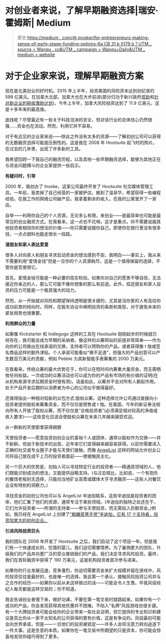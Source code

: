 # 对创业者来说，了解早期融资选择|瑞安·霍姆斯| Medium

> 原文:[https://medium . com/@ invoker/for-entrepreneurs-making-sense-of-early-stage-funding-options-6a CB 31 b 0179 b？UTM _ source = Wanqu . co&UTM _ campaign = Wanqu+Daily&UTM _ medium = website](https://medium.com/@invoker/for-entrepreneurs-making-sense-of-early-stage-funding-options-6acb31b0179b?utm_source=wanqu.co&utm_campaign=Wanqu+Daily&utm_medium=website)



# 对于企业家来说，理解早期融资方案

现在是北美创业的好时机。2015 年上半年，投资美国的风险资本达到创纪录的 598 亿美元。在加拿大北部，加拿大也在大步前进(部分归功于新兴政府[资助](http://www.nrc-cnrc.gc.ca/eng/irap/index.html)和[针对新企业的税收激励计划](http://www.cra-arc.gc.ca/txcrdt/sred-rsde/menu-eng.html))。今年上半年，加拿大风险投资达到了 11.9 亿美元，这是十多年来的最高值。

底线呢？尽管最近有一些关于科技泡沫的言论，但对该行业的总体信心仍然很强……资金也在流动。然而，利用它并不容易。

对于有远见的企业家来说——除此之外没有太多的资源——了解初创公司可以获得的无数融资选择可能是压倒性的。这是我在 2008 年 Hootsuite 起飞时的照片。在过去的几年里，出现了许多新的工具。

我希望回顾一下我自己的融资历程，以及其他一些早期融资选择，能够为其他正在与资金问题搏斗的企业家提供一些启示。

**有疑问时，引导**

2000 年，我创办了 Invoke，这家公司最终开发了 Hootsuite 社交媒体管理工具。一年前，我卖掉了自己经营的一家披萨店，搬到了温哥华，希望获得一些编程经验。在我工作的网络公司破产后，我拿着剩余的收入，在我的公寓里开了一家店。

自举——利用你自己的个人资源，无论多么有限，来创业——是最简单也可能是最常见的创业融资方式。在我看来，这一点也不花哨，这才是重点。你不需要说服其他投资者相信你的想法的价值——你只需要说服你自己。即使你在银行里没有很多钱，一点点塑料也能走很长一段路。

**请朋友和家人表达爱意**

很多人对向家人和朋友寻求启动资金的想法感到不安。我明白——事实上，我从来不需要利用“爱情金钱”但是一旦你的个人资源耗尽，这是一个值得保留的选择，不管你是否使用它。

首先，爱情金钱可能是一种必要的现实检验。如果你对自己的愿景不够自信，无法接近你亲近的人，那么它可能不像你想象的那么有前途。此外，偿还朋友和家人投资的压力可能是一个极其强大的动力。

然而，从一开始就对风险和期望保持透明是很关键的，尤其是当你爱的人有高估你成功前景的倾向时。同样，在股东协议中阐明投资的条款和类型，对于避免未来的紧张局势也很重要。

**利用群众的力量**

如果像 Kickstarter 和 Indiegogo 这样的工具在 Hootsuite 刚刚起步的时候就已经存在，我可能会成为早期的采纳者。像这样的众筹网站的前提非常简单——作为向你的公司做出在线承诺的交换，支持者可以预购你的产品，或者获得像 t 恤或签名商品这样的额外津贴。个人承诺可能看似“微不足道”，但强大的产品创意可以产生数百万美元的贡献，例如 Pebble 为其新智能手表筹集的 2000 万美元。

在我看来，传统众筹的最大优势在于，你可以在短时间内筹集大量资金，而无需牺牲任何权益。一次成功的众筹活动也可以成为你的产品有市场的有价值的证明(在从机构来源寻求后期资金时很有用)。话虽如此，众筹并不会对所有人都起作用。处于产品开发后期的以消费者为中心的公司似乎做得最好。

还值得指出一种相对较新的众包方式:股权众筹。这种选择允许公司通过直接向小投资者提供股权来筹集资金，而不仅仅是预售或 t 恤。在美国，今年的新证券法规向所有人开放了股权众筹，而不仅仅是“合格投资者”(必须满足相对较高的净值或收入要求)——这些变化应该会使股权众筹在未来几年越来越受欢迎。

从一群新的天使那里获得翅膀

天使投资者——愿意投资初创企业的富裕个人或团体，通常以股权作为交换——并不新鲜。但由于新技术的出现，近年来它们变得越来越容易获得。以前你需要进入正确的社交或专业圈子才能与天使们接触，而像 [AngelList](https://angel.co/) 这样的网站允许创业公司将自己放在成千上万的投资者面前——使接触民主化。

另一个巨大的优势是，创始人可以寻找特定行业的投资者——精通其领域的人，他们既能识别成功的想法，又能提供战略支持。(与过去相比，比如说，一个有抱负的餐馆老板别无选择，只能向当地矿业高管或媒体大亨寻求融资——这些人对餐饮业没有特别的洞察力。)

寻找资金的初创公司也可以与 AngelList 辛迪加联系，这些辛迪加是投资者的团体，他们汇集了他们的资源，通常专注于某些领域。(辛迪加的独特之处还在于，它们允许投资者——所谓的支持者——参与天使投资，而无需投入巨额资金。)例如，我已经在 AngelList 上创建了[“枫糖浆黑手党”辛迪加，它有 17 个支持者，投资加拿大的初创企业。](https://angel.co/ryan-holmes/syndicate)

**引进风险投资巨头**

我的团队在 2008 年开发了 Hootsuite 之后，我们启动了这个项目一年。但是我们有一个快速成长的，饥饿的婴儿，我们迫切需要喂养。为了雇佣更大的团队，升级我们的产品并向更广泛的受众推销我们的产品，我们决定寻求风险投资。最终，我们在首轮融资中获得了 190 万美元，这是机构投资者首次参与进来。

如果你的行业发展迅速，竞争激烈，你迫切需要资金来扩大规模并留在游戏中，风险投资往往是最好的，也是唯一的选择。我会第一个承认，接触风险投资公司并与之合作的经历——如果你以前从未这样做过的话——可能会令人生畏。毕竟风投经纪人每天都是这样交易的；你不知道。

我会告诫创业者慢下来，做好功课，不要在第一笔交易时就跳起来。如果你有一个成功的产品，你会发现获得其他优惠并不困难。不陷入“名牌”风投游戏也很关键。有一个大牌投资者可能会给你的企业带来一些社会证明，但它提供的专业知识和建议是否比你从一家不太知名的公司获得的更有价值，这是有争议的。风投最初可能会向世界承诺，但是——一旦他们的投资被锁定——许多人会将注意力转向追逐下一件大事。这是生意的本质。如果你在一笔交易中所期望的只是资本，你可能会惊喜地发现你碰巧得到了更多。

